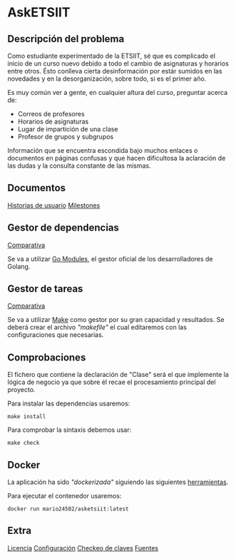 # AskETSIIT

## Descripción del problema

Como estudiante experimentado de la ETSIIT, sé que es complicado el inicio de un curso nuevo debido a todo el cambio de asignaturas y horarios entre otros. Ésto conlleva cierta desinformación por estár sumidos en las novedades y en la desorganización, sobre todo, si es el primer año. 

Es muy común ver a gente, en cualquier altura del curso, preguntar acerca de:
  - Correos de profesores
  - Horarios de asignaturas
  - Lugar de impartición de una clase
  - Profesor de grupos y subgrupos

Información que se encuentra escondida bajo muchos enlaces o documentos en páginas confusas y que hacen dificultosa la aclaración de las dudas y la consulta constante de las mismas.

## Documentos

[Historias de usuario](./docs/HUs.md)
[Milestones](./docs/MSs.md)

## Gestor de dependencias
[Comparativa](./docs/gestor_dependencias.md)

Se va a utilizar [Go Modules](https://go.dev/ref/mod), el gestor oficial de los desarrolladores de Golang.

## Gestor de tareas
[Comparativa](./docs/gestor_tareas.md)

Se va a utilizar [Make](https://www.gnu.org/software/make/manual/make.html) como gestor por su gran capacidad y resultados.
Se deberá crear el archivo *"makefile"* el cual editaremos con las configuraciones que necesarias.

## Comprobaciones

El fichero que contiene la declaración de "Clase" será el que implemente la lógica de negocio ya que sobre él recae el procesamiento principal del proyecto.

Para instalar las dependencias usaremos:

```
make install
```

Para comprobar la sintaxis debemos usar:

```
make check
```

## Docker

La aplicación ha sido *"dockerizada"* siguiendo las siguientes [herramientas](/docs/imagenes_docker.md).

Para ejecutar el contenedor usaremos:
```
docker run mario24502/asketsiit:latest
```

## Extra

[Licencia](./LICENSE)
[Configuración](./conf/pasos.txt)
[Checkeo de claves](./conf/claves.png)
[Fuentes](./docs/fuentes.md)
